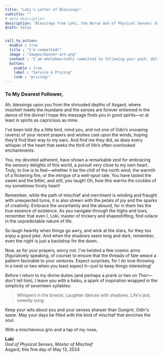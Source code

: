 ```yaml
---
title: "Loki's Letter of Blessings"
subtitle: ""
# meta description
description: "Blessings from Loki, the Norse God of Physical Senses! Discover a humorous and uplifting message full of life advice, trickery, and a haiku, straight from the mischievous deity to a devoted follower. Embrace the unpredictable joy and mischief in life with Loki's unique perspective."
draft: false


call_to_action:
  enable : true
  title : "I'm committed!"
  image : "images/banner-art.png"
  content : "I am wholeheartedly committed to following your path, delighting in your divine glory and blessings."
  button:
    enable : true
    label : "Service & Pricing"
    link : "pricing/"
---
```


### To My Dearest Follower,

Ah, blessings upon you from the shrouded depths of Asgard, where mischief meets the mundane and the senses are forever entwined in the dance of the divine! I hope this message finds you in good spirits—or at least in spirits as capricious as mine.

I've been told (by a little bird, mind you, and not one of Odin’s snooping ravens) of your recent prayers and wishes cast upon the winds, hoping they’d find their way to my ears. And find me they did, as does every whisper of the heart that seeks the thrill of life’s often overlooked enchantments.

You, my devoted adherent, have shown a remarkable zest for embracing the sensory delights of this world, a pursuit very close to my own heart. Truly, to live is to feel—whether it be the chill of the north wind, the warmth of a flickering fire, or the intrigue of a well-spun tale. You have tasted the sweet and the bitter, and still, you laugh! Oh, how this warms the cockles of my sometimes frosty heart!

Remember, while the path of mischief and merriment is winding and fraught with unexpected turns, it is also strewn with the petals of joy and the sparks of creativity. Embrace the uncertainty and the absurd, for in them lies the true essence of existence. As you navigate through the highs and lows, remember that even I, Loki, master of trickery and shapeshifting, find solace in the unpredictable nature of life.

So laugh heartily when things go awry, and wink at the stars, for they too enjoy a good joke. And when the shadows seem long and dark, remember, even the night is just a backdrop for the dawn.

Now, as for your prayers, worry not. I've twisted a few cosmic arms (figuratively speaking, of course) to ensure that the threads of fate weave a pattern favorable to your ventures. Expect surprises, for I do love throwing in a twist or two when you least expect it—just to keep things interesting!

Before I return to my divine duties (and perhaps a prank or two on Thor—don't tell him), I leave you with a haiku, a spark of inspiration wrapped in the simplicity of seventeen syllables:

> Whispers in the breeze,
> Laughter dances with shadows,
> Life's jest, sweetly sung.

Keep your wits about you and your senses sharper than Gungnir, Odin's spear. May your days be filled with the kind of mischief that enriches the soul.

With a mischievous grin and a tap of my nose,

**Loki**  
*God of Physical Senses, Master of Mischief*  
Asgard, this fine day of May 13, 2024